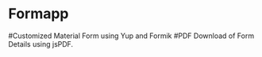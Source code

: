 # Formapp
#Customized Material Form using Yup and Formik
#PDF Download of Form Details using jsPDF.
